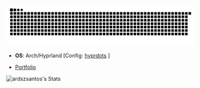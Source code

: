 

[![Snake animation](https://raw.githubusercontent.com/ardszsantos/ardszsantos/output/snake.svg)](https://github.com/ardszsantos/ardszsantos)


- **OS**: Arch/Hyprland [Config: [ hyprdots](https://github.com/prasanthrangan/hyprdots/) ]

- [Portfolio](https://portifolio-senai.vercel.app/)

![ardszsantos's Stats](https://github-readme-stats.vercel.app/api?username=ardszsantos&theme=highcontrast&show_icons=true&hide_border=true&count_private=true)
